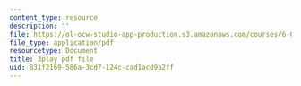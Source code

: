 ```yaml
---
content_type: resource
description: ''
file: https://ol-ocw-studio-app-production.s3.amazonaws.com/courses/6-042j-mathematics-for-computer-science-spring-2015/831f2169586a3cd7124ccad1acd9a2ff_MX-mBxt6huU.pdf
file_type: application/pdf
resourcetype: Document
title: 3play pdf file
uid: 831f2169-586a-3cd7-124c-cad1acd9a2ff
---
```

